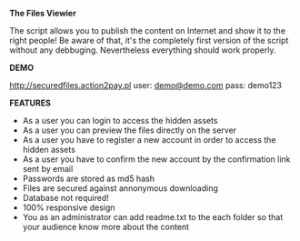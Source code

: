 **The Files Viewier**

The script allows you to publish the content on Internet and show it to the right people! Be aware of that, it's the completely first version of the script without any debbuging. Nevertheless everything should work properly.

**DEMO**

http://securedfiles.action2pay.pl
user: demo@demo.com
pass: demo123

**FEATURES**

- As a user you can login to access the hidden assets
- As a user you can preview the files directly on the server
- As a user you have to register a new account in order to access the hidden assets
- As a user you have to confirm the new account by the confirmation link sent by email
- Passwords are stored as md5 hash
- Files are secured against annonymous downloading
- Database not required!
- 100% responsive design
- You as an administrator can add readme.txt to the each folder so that your audience know more about the content

